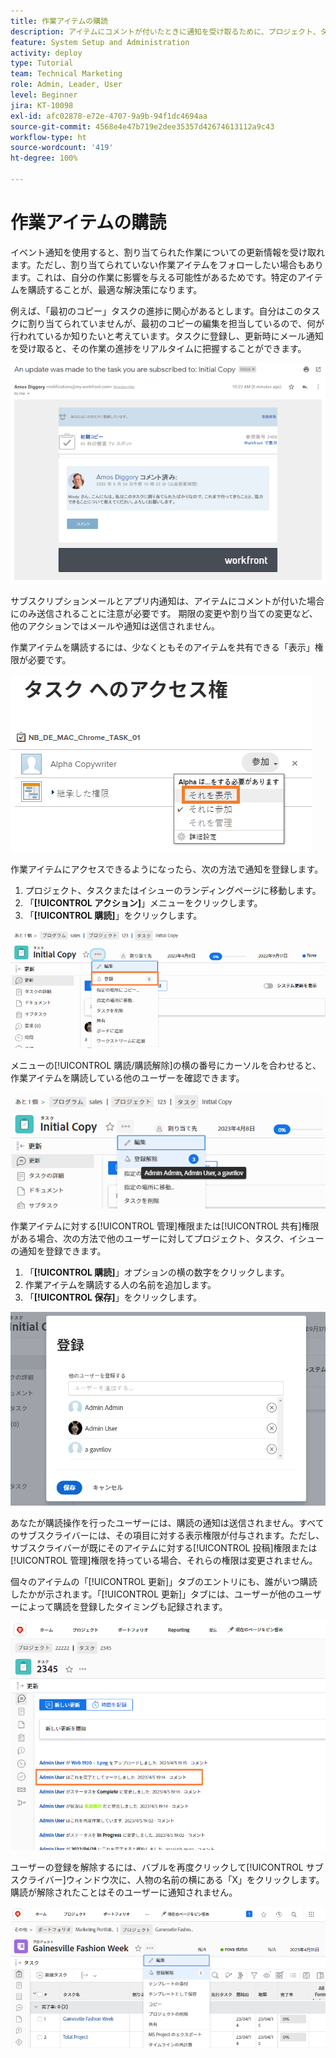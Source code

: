```yaml
---
title: 作業アイテムの購読
description: アイテムにコメントが付いたときに通知を受け取るために、プロジェクト、タスク、イシューを購読する方法について説明します。
feature: System Setup and Administration
activity: deploy
type: Tutorial
team: Technical Marketing
role: Admin, Leader, User
level: Beginner
jira: KT-10098
exl-id: afc02878-e72e-4707-9a9b-94f1dc4694aa
source-git-commit: 4568e4e47b719e2dee35357d42674613112a9c43
workflow-type: ht
source-wordcount: '419'
ht-degree: 100%

---
```


# 作業アイテムの購読

イベント通知を使用すると、割り当てられた作業についての更新情報を受け取れます。ただし、割り当てられていない作業アイテムをフォローしたい場合もあります。これは、自分の作業に影響を与える可能性があるためです。特定のアイテムを購読することが、最適な解決策になります。

例えば、「最初のコピー」タスクの進捗に関心があるとします。自分はこのタスクに割り当てられていませんが、最初のコピーの編集を担当しているので、何が行われているか知りたいと考えています。タスクに登録し、更新時にメール通知を受け取ると、その作業の進捗をリアルタイムに把握することができます。

![タスクサブスクリプションからのメール](assets/admin-fund-user-notifications-10.png)

サブスクリプションメールとアプリ内通知は、アイテムにコメントが付いた場合にのみ送信されることに注意が必要です。 期限の変更や割り当ての変更など、他のアクションではメールや通知は送信されません。

作業アイテムを購読するには、少なくともそのアイテムを共有できる「表示」権限が必要です。

![[!UICONTROL タスクアクセス]画面](assets/admin-fund-user-notifications-11.png)

作業アイテムにアクセスできるようになったら、次の方法で通知を登録します。

1. プロジェクト、タスクまたはイシューのランディングページに移動します。
1. 「**[!UICONTROL アクション]**」メニューをクリックします。
1. 「**[!UICONTROL 購読]**」をクリックします。

![[!UICONTROL タスクメニューの購読]オプション](assets/admin-fund-user-notifications-12.png)

メニューの[!UICONTROL 購読/購読解除]の横の番号にカーソルを合わせると、作業アイテムを購読している他のユーザーを確認できます。

![購読したユーザーを示すタスクメニュー](assets/admin-fund-user-notifications-13.png)

作業アイテムに対する[!UICONTROL 管理]権限または[!UICONTROL 共有]権限がある場合、次の方法で他のユーザーに対してプロジェクト、タスク、イシューの通知を登録できます。

1. 「**[!UICONTROL 購読]**」オプションの横の数字をクリックします。
1. 作業アイテムを購読する人の名前を追加します。
1. 「**[!UICONTROL 保存]**」をクリックします。

![[!UICONTROL 購読]画面](assets/admin-fund-user-notifications-15.png)

あなたが購読操作を行ったユーザーには、購読の通知は送信されません。すべてのサブスクライバーには、その項目に対する表示権限が付与されます。ただし、サブスクライバーが既にそのアイテムに対する[!UICONTROL 投稿]権限または[!UICONTROL 管理]権限を持っている場合、それらの権限は変更されません。

個々のアイテムの「[!UICONTROL 更新]」タブのエントリにも、誰がいつ購読したかが示されます。「[!UICONTROL 更新]」タブには、ユーザーが他のユーザーによって購読を登録したタイミングも記録されます。

![[!UICONTROL 購読を表示するタスクの更新]ページ](assets/admin-fund-user-notifications-16.png)

ユーザーの登録を解除するには、バブルを再度クリックして[!UICONTROL サブスクライバー]ウィンドウ次に、人物の名前の横にある「X」をクリックします。購読が解除されたことはそのユーザーに通知されません。

![[!UICONTROL プロジェクトの登録解除]メニューオプション](assets/admin-fund-user-notifications-14.png)

<!--
learn more URL: Subscribe to items in Workfront
-->
